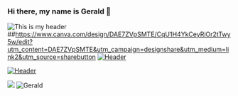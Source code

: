 ### Hi there, my name is Gerald 👋

<!--
**kiancarson99/kiancarson99** is a ✨ _special_ ✨ repository because its `README.md` (this file) appears on your GitHub profile.

Here are some ideas to get you started:

- 🔭 I’m currently working on ...
- 🌱 I’m currently learning ...
- 👯 I’m looking to collaborate on ...
- 🤔 I’m looking for help with ...
- 💬 Ask me about ...
- 📫 How to reach me: ...
- 😄 Pronouns: ...
- ⚡ Fun fact: ...
-->

![This is my header](https://www.canva.com/design/DAE7ZVpSMTE/CqU1H4YkCeyRiOr2tTwy5w/edit?utm_content=DAE7ZVpSMTE&utm_campaign=designshare&utm_medium=link2&utm_source=sharebutton)
##https://www.canva.com/design/DAE7ZVpSMTE/CqU1H4YkCeyRiOr2tTwy5w/edit?utm_content=DAE7ZVpSMTE&utm_campaign=designshare&utm_medium=link2&utm_source=sharebutton
[![Header](https://www.canva.com/design/DAE7ZVpSMTE/CqU1H4YkCeyRiOr2tTwy5w/edit?utm_content=DAE7ZVpSMTE&utm_campaign=designshare&utm_medium=link2&utm_source=sharebutton "Header")](https://some-url.dev/)

[![Header](https://raw.githubusercontent.com/MartinHeinz/<OWNER>/<OWNER>/readme_header.png "Header")](https://some-url.dev/)


![](https://img.shields.io/youtube/views/NEdOCvexyck?label=Gerald&logoColor=yellow&style=social)
![Gerald](https://static.wikia.nocookie.net/disney/images/6/6c/Gerald_Sea_Lion.png/revision/latest/top-crop/width/360/height/360?cb=20160601234240) 
